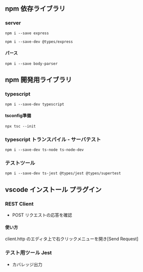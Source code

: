 
## npm 依存ライブラリ

### server

```
npm i --save express
```

```
npm i --save-dev @types/express
```

#### パース

```
npm i --save body-parser 
```

## npm 開発用ライブラリ
### typescript

```
npm i --save-dev typescript
```

#### tsconfig準備

```console
npx tsc --init
```


### typescript トランスパイル - サーバテスト
```
npm i --save-dev ts-node ts-node-dev 
```
### テストツール

```
npm i --save-dev ts-jest @types/jest @types/supertest
```

## vscode インストール プラグイン

### REST Client 
* POST リクエストの応答を確認


#### 使い方
client.http のエディタ上で右クリックメニューを開き[Send Request]


### テスト用ツール Jest 
* カバレッジ出力
